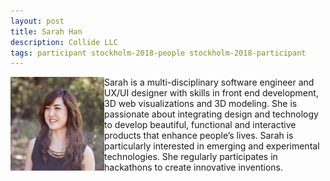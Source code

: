 ```yaml
---
layout: post
title: Sarah Han
description: Collide LLC
tags: participant stockholm-2018-people stockholm-2018-participant
---
```

<img align="left" width="150" height="150" src="/assets/people/han_sarah.png" alt="Sarah Han"/>Sarah is a multi-disciplinary software engineer and UX/UI designer with skills in front end development, 3D web visualizations and 3D modeling. She is passionate about integrating design and technology to develop beautiful, functional and interactive products that enhance people’s lives. Sarah is particularly interested in emerging and experimental technologies. She regularly participates in hackathons to create innovative inventions.  

<a href="http://www.sarahjhan.co" title="Homepage" target="_blank" rel="noopener">
  <i class="fa fa-home fa-2x" style="color:#4FB3A9"></i>
</a>&nbsp;
<a href="https://github.com/jihye13621" title="GitHub" target="_blank" rel="noopener">
  <i class="fa fa-github fa-2x" style="color:#4FB3A9"></i>
</a>